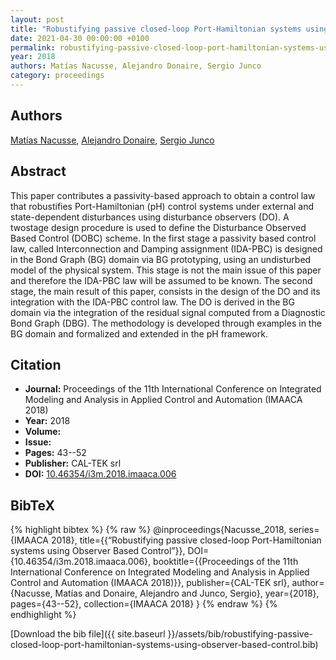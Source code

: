 ```yaml
---
layout: post
title: "Robustifying passive closed-loop Port-Hamiltonian systems using Observer Based Control"
date: 2021-04-30 00:00:00 +0100
permalink: robustifying-passive-closed-loop-port-hamiltonian-systems-using-observer-based-control
year: 2018
authors: Matías Nacusse, Alejandro Donaire, Sergio Junco
category: proceedings
---
```

 
## Authors
[Matías Nacusse](authors/matias-nacusse), [Alejandro Donaire](authors/alejandro-donaire), [Sergio Junco](authors/sergio-junco)
 
## Abstract
This paper contributes a passivity-based approach to obtain a control law that robustifies Port-Hamiltonian (pH) control systems under external and state-dependent disturbances using disturbance observers (DO). A twostage design procedure is used to define the Disturbance Observed Based Control (DOBC) scheme. In the first stage a passivity based control law, called Interconnection and Damping assignment (IDA-PBC) is designed in the Bond Graph (BG) domain via BG prototyping, using an undisturbed model of the physical system. This stage is not the main issue of this paper and therefore the IDA-PBC law will be assumed to be known. The second stage, the main result of this paper, consists in the design of the DO and its integration with the IDA-PBC control law. The DO is derived in the BG domain via the integration of the residual signal computed from a Diagnostic Bond Graph (DBG). The methodology is developed through examples in the BG domain and formalized and extended in the pH framework.
 
## Citation
- **Journal:** Proceedings of the 11th International Conference on Integrated Modeling and Analysis in Applied Control and Automation (IMAACA 2018)
- **Year:** 2018
- **Volume:** 
- **Issue:** 
- **Pages:** 43--52
- **Publisher:** CAL-TEK srl
- **DOI:** [10.46354/i3m.2018.imaaca.006](https://doi.org/10.46354/i3m.2018.imaaca.006)
 
## BibTeX
{% highlight bibtex %}
{% raw %}
@inproceedings{Nacusse_2018,
  series={IMAACA 2018},
  title={{“Robustifying passive closed-loop Port-Hamiltonian systems using Observer Based Control”}},
  DOI={10.46354/i3m.2018.imaaca.006},
  booktitle={{Proceedings of the 11th International Conference on Integrated Modeling and Analysis in Applied Control and Automation (IMAACA 2018)}},
  publisher={CAL-TEK srl},
  author={Nacusse, Matías and Donaire, Alejandro and Junco, Sergio},
  year={2018},
  pages={43--52},
  collection={IMAACA 2018}
}
{% endraw %}
{% endhighlight %}
 
[Download the bib file]({{ site.baseurl }}/assets/bib/robustifying-passive-closed-loop-port-hamiltonian-systems-using-observer-based-control.bib)
 
